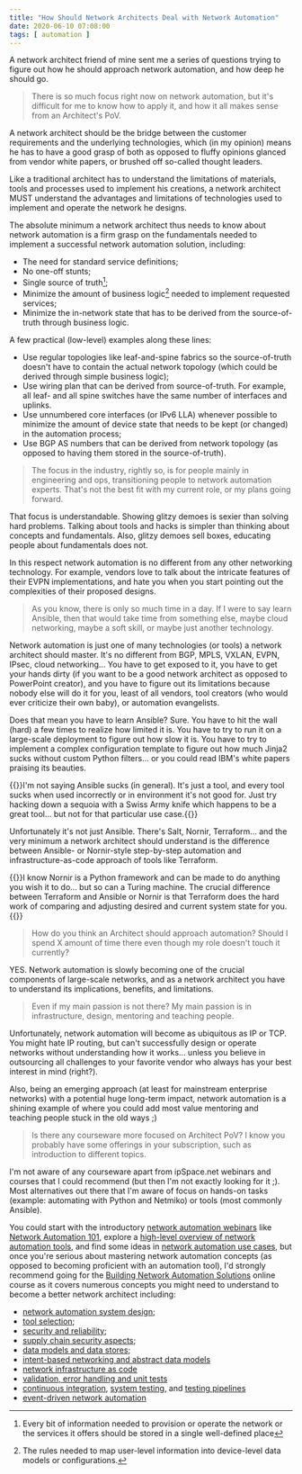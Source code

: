 ```yaml
---
title: "How Should Network Architects Deal with Network Automation"
date: 2020-06-10 07:08:00
tags: [ automation ]
---
```

A network architect friend of mine sent me a series of questions trying to figure out how he should approach network automation, and how deep he should go.

> There is so much focus right now on network automation, but it's difficult for me to know how to apply it, and how it all makes sense from an Architect's PoV. 

A network architect should be the bridge between the customer requirements and the underlying technologies, which (in my opinion) means he has to have a good grasp of both as opposed to fluffy opinions glanced from vendor white papers, or brushed off so-called thought leaders. 
<!--more-->
Like a traditional architect has to understand the limitations of materials, tools and processes used to implement his creations, a network architect MUST understand the advantages and limitations of technologies used to implement and operate the network he designs.

The absolute minimum a network architect thus needs to know about network automation is a firm grasp on the fundamentals needed to implement a successful network automation solution, including:

* The need for standard service definitions;
* No one-off stunts;
* Single source of truth[^SST];
* Minimize the amount of business logic[^BL] needed to implement requested services;
* Minimize the in-network state that has to be derived from the source-of-truth through business logic.

A few practical (low-level) examples along these lines:

* Use regular topologies like leaf-and-spine fabrics so the source-of-truth doesn't have to contain the actual network topology (which could be derived through simple business logic);
* Use wiring plan that can be derived from source-of-truth. For example, all leaf- and all spine switches have the same number of interfaces and uplinks.
* Use unnumbered core interfaces (or IPv6 LLA) whenever possible to minimize the amount of device state that needs to be kept (or changed) in the automation process;
* Use BGP AS numbers that can be derived from network topology (as opposed to having them stored in the source-of-truth).

> The focus in the industry, rightly so, is for people mainly in engineering and ops, transitioning people to network automation experts. That's not the best fit with my current role, or my plans going forward.

That focus is understandable. Showing glitzy demoes is sexier than solving hard problems. Talking about tools and hacks is simpler than thinking about concepts and fundamentals. Also, glitzy demoes sell boxes, educating people about fundamentals does not.

In this respect network automation is no different from any other networking technology. For example, vendors love to talk about the intricate features of their EVPN implementations, and hate you when you start pointing out the complexities of their proposed designs.

> As you know, there is only so much time in a day. If I were to say learn Ansible, then that would take time from something else, maybe cloud networking, maybe a soft skill, or maybe just another technology.

Network automation is just one of many technologies (or tools) a network architect should master. It's no different from BGP, MPLS, VXLAN, EVPN, IPsec, cloud networking... You have to get exposed to it, you have to get your hands dirty (if you want to be a good network architect as opposed to PowerPoint creator), and you have to figure out its limitations because nobody else will do it for you, least of all vendors, tool creators (who would ever criticize their own baby), or automation evangelists.

Does that mean you have to learn Ansible? Sure. You have to hit the wall (hard) a few times to realize how limited it is. You have to try to run it on a large-scale deployment to figure out how slow it is. You have to try to implement a complex configuration template to figure out how much Jinja2 sucks without custom Python filters... or you could read IBM's white papers praising its beauties.

{{<note>}}I'm not saying Ansible sucks (in general). It's just a tool, and every tool sucks when used incorrectly or in environment it's not good for. Just try hacking down a sequoia with a Swiss Army knife which happens to be a great tool... but not for that particular use case.{{</note>}}

Unfortunately it's not just Ansible. There's Salt, Nornir, Terraform... and the very minimum a network architect should understand is the difference between Ansible- or Nornir-style step-by-step automation and infrastructure-as-code approach of tools like Terraform.

{{<note>}}I know Nornir is a Python framework and can be made to do anything you wish it to do... but so can a Turing machine. The crucial difference between Terraform and Ansible or Nornir is that Terraform does the hard work of comparing and adjusting desired and current system state for you.{{</note>}}

> How do you think an Architect should approach automation? Should I spend X amount of time there even though my role doesn't touch it currently?

YES. Network automation is slowly becoming one of the crucial components of large-scale networks, and as a network architect you have to understand its implications, benefits, and limitations.

> Even if my main passion is not there? My main passion is in infrastructure, design, mentoring and teaching people.

Unfortunately, network automation will become as ubiquitous as IP or TCP. You might hate IP routing, but can't successfully design or operate networks without understanding how it works... unless you believe in outsourcing all challenges to your favorite vendor who always has your best interest in mind (right?).

Also, being an emerging approach (at least for mainstream enterprise networks) with a potential huge long-term impact, network automation is a shining example of where you could add most value mentoring and teaching people stuck in the old ways ;)

> Is there any courseware more focused on Architect PoV? I know you probably have some offerings in your subscription, such as introduction to different topics.

I'm not aware of any courseware apart from ipSpace.net webinars and courses that I could recommend (but then I'm not exactly looking for it ;). Most alternatives out there that I'm aware of focus on hands-on tasks (example: automating with Python and Netmiko) or tools (most commonly Ansible).

You could start with the introductory [network automation webinars](https://www.ipspace.net/Roadmap/Network_Automation_webinars) like [Network Automation 101](https://www.ipspace.net/Network_Automation_101), explore a [high-level overview of network automation tools](https://www.ipspace.net/Network_Automation_Tools), and find some ideas in [network automation use cases](https://www.ipspace.net/Network_Automation_Use_Cases), but once you're serious about mastering network automation concepts (as opposed to becoming proficient with an automation tool), I'd strongly recommend going for the [Building Network Automation Solutions](https://www.ipspace.net/Building_Network_Automation_Solutions) online course as it covers numerous concepts you might need to understand to become a better network architect including:

* [network automation system design](https://my.ipspace.net/bin/list?id=NetAutSol&module=1#M1S3);
* [tool selection](https://my.ipspace.net/bin/list?id=NetAutSol&module=1#M1S4A);
* [security and reliability](https://my.ipspace.net/bin/list?id=NetAutSol&module=1#M1S4B);
* [supply chain security aspects](https://my.ipspace.net/bin/list?id=NetAutSol&module=1#M1S6A);
* [data models and data stores](https://my.ipspace.net/bin/list?id=NetAutSol&module=3#M3S1);
* [intent-based networking and abstract data models](https://my.ipspace.net/bin/list?id=NetAutSol&module=3#M3S4A)
* [network infrastructure as code](https://my.ipspace.net/bin/list?id=NetAutSol&module=7)
* [validation, error handling and unit tests](https://my.ipspace.net/bin/list?id=NetAutSol&module=5#M5S2)
* [continuous integration](https://my.ipspace.net/bin/list?id=NetAutSol&module=5#M5S3), [system testing](https://my.ipspace.net/bin/list?id=NetAutSol&module=5#M5S3C), and [testing pipelines](https://my.ipspace.net/bin/list?id=NetAutSol&module=5#M5S3B)
* [event-driven network automation](https://my.ipspace.net/bin/list?id=NetAutSol&module=8)

[^SST]: Every bit of information needed to provision or operate the network or the services it offers should be stored in a single well-defined place
[^BL]: The rules needed to map user-level information into device-level data models or configurations.